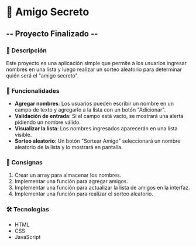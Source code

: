 # 🎁 Amigo Secreto 
## -- Proyecto Finalizado -- 

### 📌 Descripción

Este proyecto es una aplicación simple que permite a los usuarios ingresar nombres en una lista y luego realizar un sorteo aleatorio para determinar quién será el "amigo secreto".  

### 🚀 Funcionalidades

- **Agregar nombres**: Los usuarios pueden escribir un nombre en un campo de texto y agregarlo a la lista con un botón "Adicionar".
- **Validación de entrada**: Si el campo está vacío, se mostrará una alerta pidiendo un nombre válido.
- **Visualizar la lista**: Los nombres ingresados aparecerán en una lista visible.
- **Sorteo aleatorio**: Un botón "Sortear Amigo" seleccionará un nombre aleatorio de la lista y lo mostrará en pantalla.

### 📜 Consignas

1. Crear un array para almacenar los nombres.
2. Implementar una función para agregar amigos.
3. Implementar una función para actualizar la lista de amigos en la interfaz.
4. Implementar una función para realizar el sorteo aleatorio.

### 🛠️ Tecnologías

- HTML
- CSS
- JavaScript
